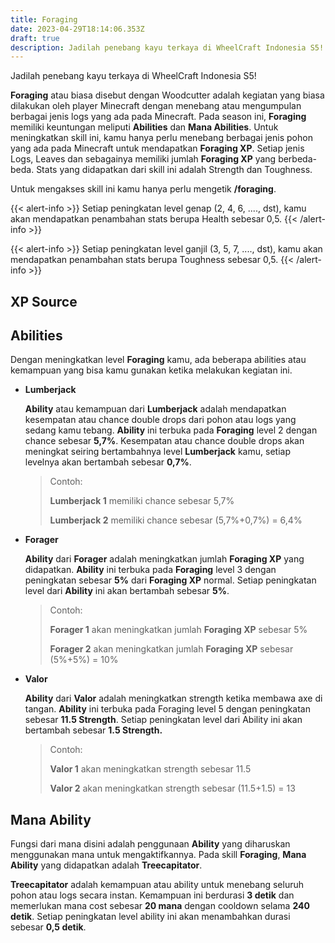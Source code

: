 ```yaml
---
title: Foraging
date: 2023-04-29T18:14:06.353Z
draft: true
description: Jadilah penebang kayu terkaya di WheelCraft Indonesia S5!
---
```

Jadilah penebang kayu terkaya di WheelCraft Indonesia S5!

**Foraging** atau biasa disebut dengan Woodcutter adalah kegiatan yang biasa dilakukan oleh player Minecraft dengan menebang atau mengumpulan berbagai jenis logs yang ada pada Minecraft. Pada season ini, **Foraging** memiliki keuntungan meliputi **Abilities** dan **Mana Abilities**. Untuk meningkatkan skill ini, kamu hanya perlu menebang berbagai jenis pohon yang ada pada Minecraft untuk mendapatkan **Foraging XP**. Setiap jenis Logs, Leaves dan sebagainya memiliki jumlah **Foraging XP** yang berbeda-beda. Stats yang didapatkan dari skill ini adalah Strength dan Toughness.

Untuk mengakses skill ini kamu hanya perlu mengetik **/foraging**.

{{< alert-info >}} Setiap peningkatan level genap (2, 4, 6, ...., dst), kamu akan mendapatkan penambahan stats berupa Health sebesar 0,5. {{< /alert-info >}}

{{< alert-info >}} Setiap peningkatan level ganjil (3, 5, 7, ...., dst), kamu akan mendapatkan penambahan stats berupa Toughness sebesar 0,5. {{< /alert-info >}}

## XP Source

## Abilities

Dengan meningkatkan level **Foraging** kamu, ada beberapa abilities atau kemampuan yang bisa kamu gunakan ketika melakukan kegiatan ini.

* **Lumberjack**

  **Ability** atau kemampuan dari **Lumberjack** adalah mendapatkan kesempatan atau chance double drops dari pohon atau logs yang sedang kamu tebang. **Ability** ini terbuka pada **Foraging** level 2 dengan chance sebesar **5,7%**. Kesempatan atau chance double drops akan meningkat seiring bertambahnya level **Lumberjack** kamu, setiap levelnya akan bertambah sebesar **0,7%**. 

  > Contoh:
  >
  > **Lumberjack 1** memiliki chance sebesar 5,7%
  >
  > **Lumberjack 2** memiliki chance sebesar (5,7%+0,7%) = 6,4%
* **Forager**

  **Ability** dari **Forager** adalah meningkatkan jumlah **Foraging XP** yang didapatkan. **Ability** ini terbuka pada **Foraging** level 3 dengan peningkatan sebesar **5%** dari **Foraging XP** normal. Setiap peningkatan level dari **Ability** ini akan bertambah sebesar **5%**.

  > Contoh:
  >
  > **Forager 1** akan meningkatkan jumlah **Foraging XP** sebesar 5%
  >
  > **Forager 2** akan meningkatkan jumlah **Foraging XP** sebesar (5%+5%) = 10%
* **Valor**

  **Ability** dari **Valor** adalah meningkatkan strength ketika membawa axe di tangan. **Ability** ini terbuka pada Foraging level 5 dengan peningkatan sebesar **11.5 Strength**. Setiap peningkatan level dari Ability ini akan bertambah sebesar **1.5 Strength.**

  > Contoh: 
  >
  > **Valor 1** akan meningkatkan strength sebesar 11.5
  >
  > **Valor 2** akan meningkatkan strength sebesar (11.5+1.5) = 13

## Mana Ability

Fungsi dari mana disini adalah penggunaan **Ability** yang diharuskan menggunakan mana untuk mengaktifkannya. Pada skill **Foraging**, **Mana Ability** yang didapatkan adalah **Treecapitator**.

**Treecapitator** adalah kemampuan atau ability untuk menebang seluruh pohon atau logs secara instan. Kemampuan ini berdurasi **3 detik** dan memerlukan mana cost sebesar **20 mana** dengan cooldown selama **240 detik**. Setiap peningkatan level ability ini akan menambahkan durasi sebesar **0,5 detik**.